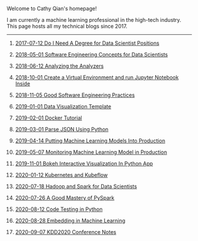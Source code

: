 Welcome to Cathy Qian's homepage!

I am currently a machine learning professional in the high-tech industry. This page hosts all my technical blogs since 2017. 

--------------------------------------------------------------------------------------------------------------------
1. [2017-07-12 Do I Need A Degree for Data Scientist Positions](/blogs/2017-07-12-Do_I_Need_A_Degree_for_Data_Scientist_Positions.md)

2. [2018-05-01 Software Engineering Concepts for Data Scientists](/blogs/2018-05-01-Software%20Engineering%20Concepts%20for%20Data%20Scientist.MD)

3. [2018-06-12 Analyzing the Analyzers](/blogs/2018-06-12-Analyzing_the_Analyzers.md)

4. [2018-10-01 Create a Virtual Environment and run Jupyter Notebook Inside](/blogs/2018-10-01-Create%20a%20Virtual%20Environment%20and%20run%20Jupyter%20Notebook%20Inside.MD)

5. [2018-11-05 Good Software Engineering Practices](/blogs/2018-11-05-Good%20Software%20Engineering%20Practices.md)

6. [2019-01-01 Data Visualization Template](/blogs/2019-01-01-DataVisualization_template.ipynb) 

7. [2019-02-01 Docker Tutorial](/blogs/2019-02-01-Docker%20Tutorial.md)

8. [2019-03-01 Parse JSON Using Python](/blogs/2019-03-01-Parse_JSON_Using_Python.ipynb)

9. [2019-04-14 Putting Machine Learning Models Into Production](/blogs/2019-04-14%20Putting%20Machine%20Learning%20Models%20Into%20Production.md)

10. [2019-05-07 Monitoring Machine Learning Model in Production](/blogs/2019-05-07%20Monitoring%20Machine%20Learning%20Model%20in%20Production%20.md)

11. [2019-11-01 Bokeh Interactive Visualization In Python App](/blogs/2019-11-01-Bokeh%20Interactive%20Visualization%20In%20Python%20App.MD)

12. [2020-01-12 Kubernetes and Kubeflow](/blogs/2020-01-12-Kubernetes%20and%20Kubeflow.md)

13. [2020-07-18 Hadoop and Spark for Data Scientists](/blogs/2020-07-18-Hadoop%20and%20Spark_for_Data_Scientists.md)

14. [2020-07-26 A Good Mastery of PySpark](/blogs/2020-07-26-A%20Good%20Mastery%20of%20PySpark.md)

15. [2020-08-12 Code Testing in Python](/blogs/2020-08-12-Code%20Testing%20in%20Python.md)

16. [2020-08-28 Embedding in Machine Learning](/blogs/2020-08-27-Embedding%20in%20Machine%20Learning.md)

17. [2020-09-07 KDD2020 Conference Notes](/blogs/2020-09-07%20KDD2020%20Conference%20Notes.md)
